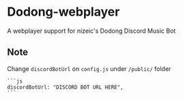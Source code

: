 # Dodong-webplayer
 A webplayer support for nizeic's Dodong Discord Music Bot

## Note
Change `discordBotUrl` on `config.js` under `/public/` folder

    ```js
    discordBotUrl: "DISCORD BOT URL HERE",
    ```
